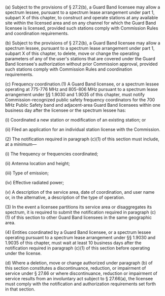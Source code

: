 (a) Subject to the provisions of § 27.2(b), a Guard Band licensee may allow a spectrum lessee, pursuant to a spectrum lease arrangement under part 1, subpart X of this chapter, to construct and operate stations at any available site within the licensed area and on any channel for which the Guard Band licensee is licensed, provided such stations comply with Commission Rules and coordination requirements.

(b) Subject to the provisions of § 27.2(b), a Guard Band licensee may allow a spectrum lessee, pursuant to a spectrum lease arrangement under part 1, subpart X of this chapter, to delete, move or change the operating parameters of any of the user's stations that are covered under the Guard Band licensee's authorization without prior Commission approval, provided such stations comply with Commission Rules and coordination requirements.

(c) Frequency coordination.(1) A Guard Band licensee, or a spectrum lessee operating at 775-776 MHz and 805-806 MHz pursuant to a spectrum lease arrangement under §§ 1.9030 and 1.9035 of this chapter, must notify Commission-recognized public safety frequency coordinators for the 700 MHz Public Safety band and adjacent-area Guard Band licensees within one business day after the licensee or the spectrum lessee has:

(i) Coordinated a new station or modification of an existing station; or

(ii) Filed an application for an individual station license with the Commission.

(2) The notification required in paragraph (c)(1) of this section must include, at a minimum—

(i) The frequency or frequencies coordinated;

(ii) Antenna location and height;

(iii) Type of emission;

(iv) Effective radiated power;

(v) A description of the service area, date of coordination, and user name or, in the alternative, a description of the type of operation.

(3) In the event a licensee partitions its service area or disaggregates its spectrum, it is required to submit the notification required in paragraph (c)(1) of this section to other Guard Band licensees in the same geographic area.

(4) Entities coordinated by a Guard Band licensee, or a spectrum lessee operating pursuant to a spectrum lease arrangement under §§ 1.9030 and 1.9035 of this chapter, must wait at least 10 business days after the notification required in paragraph (c)(1) of this section before operating under the license.

(d) Where a deletion, move or change authorized under paragraph (b) of this section constitutes a discontinuance, reduction, or impairment of service under § 27.66 or where discontinuance, reduction or impairment of service results from an involuntary act subject to § 27.66(a), the licensee must comply with the notification and authorization requirements set forth in that section.

